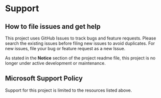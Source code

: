 # Support

## How to file issues and get help  

This project uses GitHub Issues to track bugs and feature requests. Please search the existing 
issues before filing new issues to avoid duplicates.  For new issues, file your bug or 
feature request as a new Issue.

As stated in the **Notice** section of the project readme file, this project is no longer under active development or maintenance.

## Microsoft Support Policy  

Support for this project is limited to the resources listed above.
